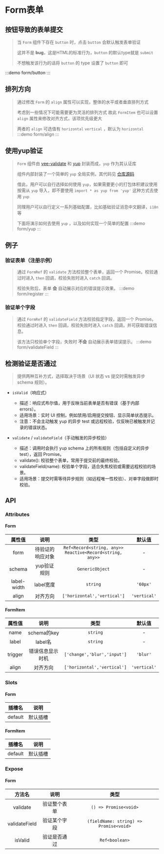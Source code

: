 # Form表单

## 按钮导致的表单提交

> 当 `Form` 组件下存在 `button` 时，点击 `button` 会默认触发表单验证
>
> 这并不是 **bug**，这是HTML的标准行为，`button` 的默认type就是 `submit`
>
> 不想触发该行为的话将 `button` 的 type 设置了 `button` 即可

:::demo form/button
:::

## 排列方向

> 通过修改 `Form` 的 `align` 属性可以实现，整体的水平或者垂直排列方式
>
> 考虑到一些情况下可能需要更为灵活的排列方式 故此 `FormItem` 也可以设置 `align` 属性来修改对齐方式，该项优先级更大
>
> 两者的 `align` 可选值有 `horizontal` `vertical` ，默认为 `horizontal`
> :::demo form/align
> :::

## 使用yup验证

> `Form` 组件由 [vee-validate](https://vee-validate.logaretm.com/v4/) 和 [yup](https://github.com/jquense/yup) 封装而成，`yup` 作为其认证库
>
> 组件内部封装了一个简单的 `yup` 全局实例，其代码见 [仓库源码](https://github.com/Lirous587/li-daisy/blob/main/packages/Form/src/yup.ts)
>
> 借此，用户可以自行选择如何使用 `yup`，如果需要更小的打包体积建议使用按需从 `yup` 导入，即不要使用 `import * as yup from 'yup'` 这种方式去使用 `yup`
>
> 同理用户可以自行定义一系列基础配置，比如基础验证消息中文翻译，`i18n` 等
>
> 下面将演示如何去使用 `yup` ，以及如何实现一个简单的配置
> :::demo form/yup
> :::

## 例子

### 验证表单（注册示例）

> 通过 `FormRef` 的 `validate` 方法校验整个表单，返回一个 Promise。校验通过时进入 `then` 回调，校验失败时进入 `catch` 回调。
>
> 校验失败后，表单 **会** 自动展示对应的错误提示效果。
> :::demo form/register
> :::

### 验证单个字段

> 通过 `FormRef` 的 `validateField` 方法校验指定字段，返回一个 Promise。校验通过时进入 `then` 回调，校验失败时进入 `catch` 回调，并可获取错误信息。
>
> 该方法只校验单个字段，失败时 **不会** 自动展示表单错误提示。
> :::demo form/validateField
> :::


## 检测验证是否通过

> 提供两种互补方式，选择取决于场景（UI 状态 vs 提交时需触发异步 schema 规则）。

- `isValid`（响应式）
  - 描述：响应式布尔值，用于反映当前表单是否有错误（基于内部 errors）。
  - 适用场景：实时 UI 控制，例如禁用/启用提交按钮、显示简单状态提示。
  - 注意：不会主动触发 yup 的异步 test 或远程校验，仅反映已被触发并记录的错误状态。

- `validate` / `validateField`（手动触发的异步校验）
  - 描述：调用时会执行 yup schema 上的所有规则（包括自定义的异步 test），返回 Promise。
  - validate(): 校验整个表单，常用于提交前的最终校验。
  - validateField(name): 校验单个字段，适合失焦校验或需要远程校验的场景。
  - 适用场景：提交时需等待异步规则（如远程唯一性校验）、对单字段做即时校验。

## API

### Attributes

#### Form

|   属性值    |       说明       |                              类型                               |    默认值    |
| :---------: | :--------------: | :-------------------------------------------------------------: | :----------: |
|    form     | 待验证的响应对象 | `Ref<Record<string, any>>` <br/>`Reactive<Record<string, any>>` |      -       |
|   schema    |   yup验证规则    |                         `GenericObject`                         |      -       |
| label-width |    label宽度     |                            `string`                             |   `'60px'`   |
|    align    |     对齐方向     |                   `['horizontal','vertical']`                   | `'vertical'` |

#### FormItem

| 属性值  |       说明       |            类型             |    默认值    |
| :-----: | :--------------: | :-------------------------: | :----------: |
|  name   |   schema的key    |          `string`           |      -       |
|  label  |     label名      |          `string`           |      -       |
| trigger | 错误信息显示时机 | `['change','blur','input']` |   `'blur'`   |
|  align  |     对齐方向     | `['horizontal','vertical']` | `'vertical'` |

### Slots

#### Form

| 插槽名  |   说明   |
| :-----: | :------: |
| default | 默认插槽 |

#### FormItem

| 插槽名  |   说明   |
| :-----: | :------: |
| default | 默认插槽 |

### Expose

#### Form

|    方法名     |     说明     |                  类型                  |
| :-----------: | :----------: | :------------------------------------: |
|   validate    | 验证整个表单 |         `() => Promise<void>`          |
| validateField | 验证某个字段 | `(fieldName: string) => Promise<void>` |
|    isValid    | 验证是否通过 |             `Ref<boolean>`             |

